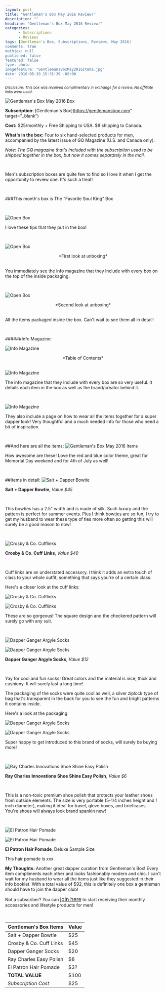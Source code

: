 ```yaml
---
layout: post
title: "Gentleman's Box May 2016 Review!"
description: ""
headline: "Gentleman's Box May 2016 Review!"
categories: 
      - Subscriptions
      - Reviews
tags: [Gentleman's Box, Subscriptions, Reviews, May 2016]
comments: true
mathjax: null
published: false
featured: false
type: photo
imagefeature: "GentlemansBoxMay2016Items.jpg"
date: 2016-05-30 15:31:39 -08:00
---
```


<sup>*Disclosure: This box was received complimentary in exchange for a review. No affiliate links were used.*<sup>

![Gentleman's Box May 2016 Box](http://whatsupmailbox.com/images/GentlemansBoxMay2016Box.jpg)

**Subscription:** [Gentleman's Box](https://gentlemansbox.com" target="_blank")

**Cost:** $25/monthly + Free Shipping to USA. $8 shipping to Canada.

**What's in the box:** Four to six hand-selected products for men, accompanied by the latest issue of GQ Magazine (U.S. and Canada only).

*Note: The GQ magazine that's included with the subscription used to be shipped together in the box, but now it comes separately in the mail.*

<br>

Men's subscription boxes are quite few to find so I love it when I get the opportunity to review one. It's such a treat!

<br>

###This month's box is The “Favorite Soul King” Box

<br>


![Open Box](http://whatsupmailbox.com/images/GentlemansBoxMay2016OpenBox2.jpg)

I love these tips that they put in the box!

<br>

![Open Box](http://whatsupmailbox.com/images/GentlemansBoxMay2016OpenBox.jpg)

<center>*First look at unboxing*</center>

<br>

You immediately see the info magazine that they include with every box on the top of the inside packaging.

<br>

![Open Box](http://whatsupmailbox.com/images/GentlemansBoxMay2016OpenBox3.jpg)

<center>*Second look at unboxing*</center>

<br>

All the items packaged inside the box. Can't wait to see them all in detail!

<br>

######Info Magazine:

![Info Magazine](http://whatsupmailbox.com/images/GentlemansBoxMay2016Info.jpg)
<center>*Table of Contents*</center>

<br>

![Info Magazine](http://whatsupmailbox.com/images/GentlemansBoxMay2016Info2.jpg)

The info magazine that they include with every box are so very useful. It details each item in the box as well as the brand/creator behind it.

<br>

![Info Magazine](http://whatsupmailbox.com/images/GentlemansBoxMay2016Info3.jpg)

They also include a page on how to wear all the items together for a super dapper look! Very thoughtful and a much needed info for those who need a bit of inspiration.

<br>

##And here are all the items:
![Gentleman's Box May 2016 Items](http://whatsupmailbox.com/images/GentlemansBoxMay2016Items.jpg)

How awesome are these! Love the red and blue color theme, great for Memorial Day weekend and for 4th of July as well!

<br>

##Items in detail:
![Salt + Dapper Bowtie](http://whatsupmailbox.com/images/GentlemansBoxMay2016SaltDapperBowTie.jpg)

**Salt + Dapper Bowtie**, *Value $45*

<br>

This bowties has a 2.5" width and is made of silk. Such luxury and the pattern is perfect for summer events. Plus I think bowties are so fun, I try to get my husband to wear these type of ties more often so getting this will surely be a good reason to now!

<br>


![Crosby & Co. Cufflinks](http://whatsupmailbox.com/images/GentlemansBoxMay2016CrosbyCoCuffLinks.jpg)

**Crosby & Co. Cuff Links**, *Value $40*

<br>

Cuff links are an understated accessory. I think it adds an extra touch of class to your whole outfit, something that says you're of a certain class.

Here's a closer look at the cuff links:

![Crosby & Co. Cufflinks](http://whatsupmailbox.com/images/GentlemansBoxMay2016CrosbyCoCuffLinks2.jpg)

![Crosby & Co. Cufflinks](http://whatsupmailbox.com/images/GentlemansBoxMay2016CrosbyCoCuffLinks3.jpg)

These are so gorgeous! The square design and the checkered pattern will surely go with any suit.

<br>


![Dapper Ganger Argyle Socks](http://whatsupmailbox.com/images/GentlemansBoxMay2016DapperGangerFunSocks3.jpg)

![Dapper Ganger Argyle Socks](http://whatsupmailbox.com/images/GentlemansBoxMay2016DapperGangerFunSocks4.jpg)

**Dapper Ganger Argyle Socks**, *Value $12*

<br>

Yay for cool and fun socks! Great colors and the material is nice, thick and cushiony. It will surely last a long time!

The packaging of the socks were quite cool as well, a silver ziplock type of bag that's transparent in the back for you to see the fun and bright patterns it contains inside.

Here's a look at the packaging:

![Dapper Ganger Argyle Socks](http://whatsupmailbox.com/images/GentlemansBoxMay2016DapperGangerFunSocks.jpg)

![Dapper Ganger Argyle Socks](http://whatsupmailbox.com/images/GentlemansBoxMay2016DapperGangerFunSocks2.jpg)

Super happy to get introduced to this brand of socks, will surely be buying more!

<br>

![Ray Charles Innovations Shoe Shine Easy Polish](http://whatsupmailbox.com/images/GentlemansBoxMay2016RayCharlesShoePolish.jpg)

**Ray Charles Innovations Shoe Shine Easy Polish**, *Value $6*

<br>

This is a non-toxic premium shoe polish that protects your leather shoes from outside elements. The size is very portable (5-1/4 inches height and 1 inch diameter), making it ideal for travel, glove boxes, and briefcases. You're shoes will always look brand spankin new!

<br>

![El Patron Hair Pomade](http://whatsupmailbox.com/images/GentlemansBoxMay2016ElPatronHairPomade.jpg)

![El Patron Hair Pomade](http://whatsupmailbox.com/images/GentlemansBoxMay2016ElPatronHairPomade2.jpg)

**El Patron Hair Pomade**, Deluxe Sample Size

This hair pomade is xxx


<i class="icon-exclamation-sign"></i>**My Thoughts:** Another great dapper curation from Gentleman's Box! Every item compliments each other and looks fashionably modern and chic. I can't wait for my husband to wear all the items just like they suggested in their info booklet. With a total value of $92, this is definitely one box a gentleman should have to join the dapper club!

Not a subscriber? You can <a href="https://gentlemansbox.com"><big>join here</big></a> to start receiving their monthly accessories and lifestyle products for men!

<br>

Gentleman's Box Items                     | Value
------------------------- | -------------
Salt + Dapper Bowtie      | $25
Crosby & Co. Cuff Links   | $45
Dapper Ganger Socks       | $20
Ray Charles Easy Polish   | $6
El Patron Hair Pomade     | $3?
**TOTAL VALUE**           | $100
*Subscription Cost*       | $25